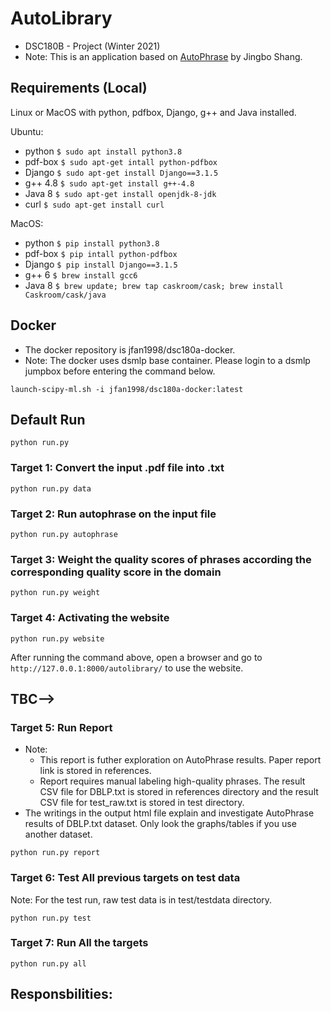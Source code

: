 # AutoLibrary
- DSC180B - Project (Winter 2021)
- Note: This is an application based on [AutoPhrase](https://github.com/shangjingbo1226/AutoPhrase) by Jingbo Shang.

## Requirements (Local)

Linux or MacOS with python, pdfbox, Django, g++ and Java installed.

Ubuntu:

*  python `$ sudo apt install python3.8`
*  pdf-box `$ sudo apt-get intall python-pdfbox`
*  Django `$ sudo apt-get install Django==3.1.5` 
*  g++ 4.8 `$ sudo apt-get install g++-4.8`
*  Java 8 `$ sudo apt-get install openjdk-8-jdk`
*  curl `$ sudo apt-get install curl`

MacOS:

*  python `$ pip install python3.8`
*  pdf-box `$ pip intall python-pdfbox`
*  Django `$ pip install Django==3.1.5`
*  g++ 6 `$ brew install gcc6`
*  Java 8 `$ brew update; brew tap caskroom/cask; brew install Caskroom/cask/java`

## Docker
- The docker repository is jfan1998/dsc180a-docker.
- Note: The docker uses dsmlp base container. Please login to a dsmlp jumpbox before entering the command below.
```
launch-scipy-ml.sh -i jfan1998/dsc180a-docker:latest
```

## Default Run
```
python run.py
```

### Target 1: Convert the input .pdf file into .txt
```
python run.py data
```
### Target 2: Run autophrase on the input file
```
python run.py autophrase
```
### Target 3: Weight the quality scores of phrases according the corresponding quality score in the domain
```
python run.py weight
```
### Target 4: Activating the website
```
python run.py website
```
After running the command above, open a browser and go to `http://127.0.0.1:8000/autolibrary/` to use the website.

## TBC-->
### Target 5: Run Report 
- Note: 
  - This report is futher exploration on AutoPhrase results. Paper report link is stored in references.
  - Report requires manual labeling high-quality phrases. The result CSV file for DBLP.txt is stored in references directory and the result CSV file for test_raw.txt is stored in test directory.
- The writings in the output html file explain and investigate AutoPhrase results of DBLP.txt dataset. Only look the graphs/tables if you use another dataset.
```
python run.py report
```
### Target 6: Test All previous targets on test data
Note: For the test run, raw test data is in test/testdata directory.
```
python run.py test
```
### Target 7: Run All the targets
```
python run.py all
```

## Responsbilities: 
